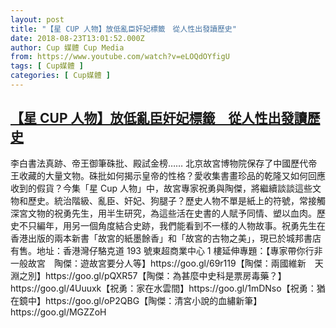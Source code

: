 ```yaml
---
layout: post
title: "【星 CUP 人物】放低亂臣奸妃標籤　從人性出發讀歷史"
date: 2018-08-23T13:01:52.000Z
author: Cup 媒體 Cup Media
from: https://www.youtube.com/watch?v=eLOQdOYfigU
tags: [ Cup媒體 ]
categories: [ Cup媒體 ]
---
```

<!--1535029312000-->
[【星 CUP 人物】放低亂臣奸妃標籤　從人性出發讀歷史](https://www.youtube.com/watch?v=eLOQdOYfigU)
------

<div>
李白書法真跡、帝王御筆硃批、殿試金榜…… 北京故宮博物院保存了中國歷代帝王收藏的大量文物。硃批如何揭示皇帝的性格？愛收集書畫珍品的乾隆又如何回應收到的假貨？今集「星 Cup 人物」中，故宮專家祝勇與陶傑，將繼續談談這些文物和歷史。統治階級、亂臣、奸妃、狗腿子？歷史人物不單是紙上的符號，常接觸深宮文物的祝勇先生，用半生研究，為這些活在史書的人賦予同情、塑以血肉。歷史不只編年，用另一個角度結合史跡，我們能看到不一樣的人物故事。祝勇先生在香港出版的兩本新書「故宮的紙墨餘香」和「故宮的古物之美」，現已於城邦書店有售。地址：香港灣仔駱克道 193 號東超商業中心 1 樓延伸專題：【專家帶你行非一般故宮　陶傑：遊故宮要分人等】https://goo.gl/69r119【陶傑：兩國維新　天淵之別】https://goo.gl/pQXR57【陶傑：為甚麼中史科是票房毒藥？】https://goo.gl/4Uuuxk【祝勇：家在水雲間】https://goo.gl/1mDNso【祝勇：猶在鏡中】https://goo.gl/oP2QBG【陶傑：清宮小說的血繡新筆】https://goo.gl/MGZZoH
</div>
